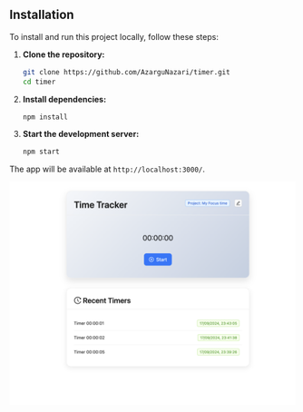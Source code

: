 
## Installation

To install and run this project locally, follow these steps:

1. **Clone the repository:**
   ```bash
   git clone https://github.com/AzarguNazari/timer.git
   cd timer
   ```

2. **Install dependencies:**
   ```bash
   npm install
   ```

3. **Start the development server:**
   ```bash
   npm start
   ```

The app will be available at `http://localhost:3000/`.


![Demo Page](./demo.png)
